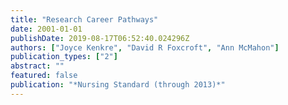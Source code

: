 ```yaml
---
title: "Research Career Pathways"
date: 2001-01-01
publishDate: 2019-08-17T06:52:40.024296Z
authors: ["Joyce Kenkre", "David R Foxcroft", "Ann McMahon"]
publication_types: ["2"]
abstract: ""
featured: false
publication: "*Nursing Standard (through 2013)*"
---
```


